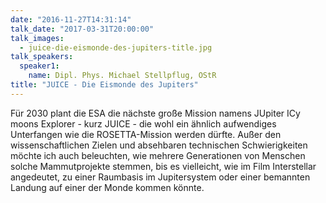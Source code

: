 ```yaml
---
date: "2016-11-27T14:31:14"
talk_date: "2017-03-31T20:00:00"
talk_images:
  - juice-die-eismonde-des-jupiters-title.jpg
talk_speakers:
  speaker1:
    name: Dipl. Phys. Michael Stellpflug, OStR
title: "JUICE - Die Eismonde des Jupiters"
---
```


Für 2030 plant die ESA die nächste große Mission namens JUpiter ICy moons Explorer - kurz JUICE - die wohl ein ähnlich aufwendiges Unterfangen wie die ROSETTA-Mission werden dürfte. Außer den wissenschaftlichen Zielen und absehbaren technischen Schwierigkeiten möchte ich auch beleuchten, wie mehrere Generationen von Menschen solche Mammutprojekte stemmen, bis es vielleicht, wie im Film Interstellar angedeutet, zu einer Raumbasis im Jupitersystem oder einer bemannten Landung auf einer der Monde kommen könnte.
